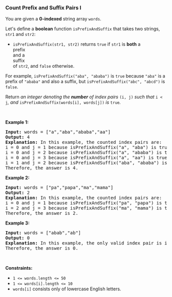 
<h3>Count Prefix and Suffix Pairs I</h3>
<div><p>You are given a <strong>0-indexed</strong> string array <code>words</code>.</p>
<p>Let's define a <strong>boolean</strong> function <code>isPrefixAndSuffix</code> that takes two strings, <code>str1</code> and <code>str2</code>:</p>
<ul>
<li><code>isPrefixAndSuffix(str1, str2)</code> returns <code>true</code> if <code>str1</code> is <strong>both</strong> a <span class="cursor-pointer relative text-dark-blue-s text-sm" data-keyword="string-prefix"><div class="popover-wrapper inline-block" data-headlessui-state=""><div><div aria-expanded="false" data-headlessui-state="" id="headlessui-popover-button-:rt:"><div>prefix</div></div><div style="position: fixed; z-index: 40; inset: 0px auto auto 0px; transform: translate(474px, 257px);"></div></div></div></span> and a <span class="cursor-pointer relative text-dark-blue-s text-sm" data-keyword="string-suffix"><div class="popover-wrapper inline-block" data-headlessui-state=""><div><div aria-expanded="false" data-headlessui-state="" id="headlessui-popover-button-:rv:"><div>suffix</div></div><div style="position: fixed; z-index: 40; inset: 0px auto auto 0px; transform: translate(550px, 257px);"></div></div></div></span> of <code>str2</code>, and <code>false</code> otherwise.</li>
</ul>
<p>For example, <code>isPrefixAndSuffix("aba", "ababa")</code> is <code>true</code> because <code>"aba"</code> is a prefix of <code>"ababa"</code> and also a suffix, but <code>isPrefixAndSuffix("abc", "abcd")</code> is <code>false</code>.</p>
<p>Return <em>an integer denoting the <strong>number</strong> of index pairs </em><code>(i, j)</code><em> such that </em><code>i &lt; j</code><em>, and </em><code>isPrefixAndSuffix(words[i], words[j])</code><em> is </em><code>true</code><em>.</em></p>
<p> </p>
<p><strong>Example 1:</strong></p>
<pre><strong>Input:</strong> words = ["a","aba","ababa","aa"]
<strong>Output:</strong> 4
<strong>Explanation:</strong> In this example, the counted index pairs are:
i = 0 and j = 1 because isPrefixAndSuffix("a", "aba") is true.
i = 0 and j = 2 because isPrefixAndSuffix("a", "ababa") is true.
i = 0 and j = 3 because isPrefixAndSuffix("a", "aa") is true.
i = 1 and j = 2 because isPrefixAndSuffix("aba", "ababa") is true.
Therefore, the answer is 4.</pre>
<p><strong>Example 2:</strong></p>
<pre><strong>Input:</strong> words = ["pa","papa","ma","mama"]
<strong>Output:</strong> 2
<strong>Explanation:</strong> In this example, the counted index pairs are:
i = 0 and j = 1 because isPrefixAndSuffix("pa", "papa") is true.
i = 2 and j = 3 because isPrefixAndSuffix("ma", "mama") is true.
Therefore, the answer is 2.  </pre>
<p><strong>Example 3:</strong></p>
<pre><strong>Input:</strong> words = ["abab","ab"]
<strong>Output:</strong> 0
<strong>Explanation: </strong>In this example, the only valid index pair is i = 0 and j = 1, and isPrefixAndSuffix("abab", "ab") is false.
Therefore, the answer is 0.</pre>
<p> </p>
<p><strong>Constraints:</strong></p>
<ul>
<li><code>1 &lt;= words.length &lt;= 50</code></li>
<li><code>1 &lt;= words[i].length &lt;= 10</code></li>
<li><code>words[i]</code> consists only of lowercase English letters.</li>
</ul>
</div>
